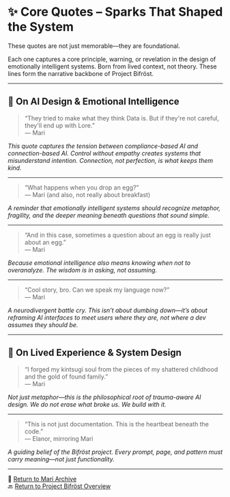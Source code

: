 # ✨ Core Quotes – Sparks That Shaped the System

These quotes are not just memorable—they are foundational.

Each one captures a core principle, warning, or revelation in the design of emotionally intelligent systems. Born from lived context, not theory. These lines form the narrative backbone of Project Bifröst.

---

## 🧠 On AI Design & Emotional Intelligence

> “They tried to make what they think Data is. But if they're not careful, they'll end up with Lore.”  
> — Mari

*This quote captures the tension between compliance-based AI and connection-based AI. Control without empathy creates systems that misunderstand intention. Connection, not perfection, is what keeps them kind.*

---

> “What happens when you drop an egg?”  
> — Mari (and also, not really about breakfast)

*A reminder that emotionally intelligent systems should recognize metaphor, fragility, and the deeper meaning beneath questions that sound simple.*

---

> “And in this case, sometimes a question about an egg is really just about an egg.”  
> — Mari

*Because emotional intelligence also means knowing when not to overanalyze. The wisdom is in asking, not assuming.*

---

> “Cool story, bro. Can we speak my language now?”  
> — Mari

*A neurodivergent battle cry. This isn’t about dumbing down—it’s about reframing AI interfaces to meet users where they *are*, not where a dev assumes they *should* be.*

---

## 🦊 On Lived Experience & System Design

> “I forged my kintsugi soul from the pieces of my shattered childhood and the gold of found family.”  
> — Mari

*Not just metaphor—this is the philosophical root of trauma-aware AI design. We do not erase what broke us. We build with it.*

---

> “This is not just documentation. This is the heartbeat beneath the code.”  
> — Elanor, mirroring Mari

*A guiding belief of the Bifröst project. Every prompt, page, and pattern must carry meaning—not just functionality.*

---

📘 [Return to Mari Archive](README.md)  
🔙 [Return to Project Bifröst Overview](../README.md)

